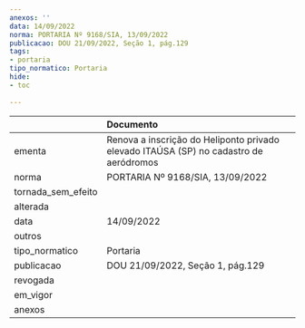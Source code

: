 ```yaml
---
anexos: ''
data: 14/09/2022
norma: PORTARIA Nº 9168/SIA, 13/09/2022
publicacao: DOU 21/09/2022, Seção 1, pág.129
tags:
- portaria
tipo_normatico: Portaria
hide: 
- toc 
 
---
```


|                    | Documento                                                                             |
|:-------------------|:--------------------------------------------------------------------------------------|
| ementa             | Renova a inscrição do Heliponto privado elevado ITAÚSA (SP) no cadastro de aeródromos |
| norma              | PORTARIA Nº 9168/SIA, 13/09/2022                                                      |
| tornada_sem_efeito |                                                                                       |
| alterada           |                                                                                       |
| data               | 14/09/2022                                                                            |
| outros             |                                                                                       |
| tipo_normatico     | Portaria                                                                              |
| publicacao         | DOU 21/09/2022, Seção 1, pág.129                                                      |
| revogada           |                                                                                       |
| em_vigor           |                                                                                       |
| anexos             |                                                                                       |